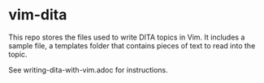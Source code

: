 # vim-dita

This repo stores the files used to write DITA topics in Vim.
It includes a sample file, a templates folder that contains pieces of text to read into the topic.

See writing-dita-with-vim.adoc for instructions.
